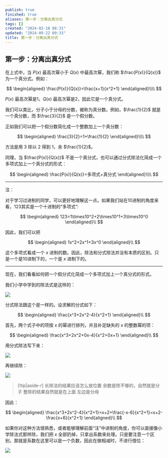 ```yaml
---
publish: true
finished: true
aliases: 第一步：分离出真分式
tags: []
created: "2024-02-18 08:31"
updated: "2024-09-22 09:33"
title: 第一步：分离出真分式
---
```

## 第一步：分离出真分式
在上式中，当 $P(x)$ 最高次幂小于 $Q(x)$ 中最高次幂，我们称 $\frac{P(x)}{Q(x)}$ 为一个真分式。例如：

$$
\begin{aligned}   \frac{P(x)}{Q(x)}=\frac{x+1}{x^2+1} \end{aligned}\\\\
$$

$P(x)$ 最高次幂是1，$Q(x)$ 最高次幂是2，因此它是一个真分式。

我们可以类比，分子小于分母的分数，被称为真分数。例如，$\frac{1}{2}$ 就是一个真分数，而 $\frac{3}{2}$ 是一个假分数。

正如我们可以把一个假分数简化成一个整数加上一个真分数：

$$
\begin{aligned}   \frac{3}{2}=1+\frac{1}{2} \end{aligned}\\\\
$$

方法是用 $3$ 除以 $2$ 得到 $1$，余 $\frac{1}{2}$。

同理，当 $\frac{P(x)}{Q(x)}$ 不是一个真分式，也可以通过分式除法化简成一个多项式加上一个真分式的形式：

$$
\begin{aligned}   \frac{P(x)}{Q(x)}=多项式+真分式 \end{aligned}\\\\
$$

---

注：

对于学习过进制的同学，可以更好地理解这一点。如果我们站在10进制的角度来看，123其实是一个十进制的“多项式”:

$$
\begin{aligned}   123=1\times10^2+2\times10^1+3\times10^0 \end{aligned}\\
$$

因此，我们可以把

$$
\begin{aligned}   1x^2+2x^1+3x^0 \end{aligned}\\
$$

这个多项式看成一个 $x$ 进制的数。因此，除法和分式除法并没有本质的区别。只是一个是10进制下的，一个是 $x$ 进制下的。

---

现在，我们看看如何把一个假分式化简成一个多项式加上一个真分式的形式。

我们小学中学到的除法式是这样的：

![](https://pic4.zhimg.com/v2-046d423b9098ee75d9256cd83ce5aedb_b.jpg)

分式除法跟这个是一样的。设求解的分式如下：

$$
\begin{aligned}   \frac{x^3+2x^2-4}{x^2+1} \end{aligned}\\
$$

首先，两个式子中的项按 $x$ 的幂进行排列，并且补足缺失的 $x$ 的整数幂的项：

$$
\begin{aligned}   \frac{x^3+2x^2+0x-4}{x^2+0x+1} \end{aligned}\\
$$

用分式除法写下来：

![](https://pic4.zhimg.com/v2-1e909b57834b6006273c65639b8dffa7_b.jpg)

再继续除：

![](https://pic2.zhimg.com/v2-a90fac6c655cdaac56b8d72a00e4910d_b.jpg)

>[!tip|aside-r] 长除法的结果应该怎么放位置
>余数是除不够的，自然就是分子
>整除的结果自然就是在上面
>左边是分母

因此：

$$
\begin{aligned}   \frac{x^3+2x^2-4}{x^2+1}=x+2+\frac{-x-6}{x^2+1}=x+2-\frac{x+6}{x^2+1} \end{aligned}\\
$$

如果你对这种方法很熟悉，或者能够理解前面“注”中进制的角度，你可以直接像小学除法式那样除，我们把 $x$ 全部扔掉，只拿出系数来处理。只是要注意一个区别，那就是系数在这里可以是一个负数，因此在做相减时，不进行借位：

![](https://pic3.zhimg.com/v2-100130b79377668eaf3a09607087dbd6_b.jpg)
